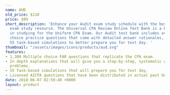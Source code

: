 ```yaml
---
name: AUD
old_price: $110
price: $99
short_description: 'Enhance your Audit exam study schedule with the best online CPA
  exam study resource. The Universal CPA Review Online Test Bank is a brand-new supplement
  in studying for the Uniform CPA Exam. Our Audit test bank includes over 1,300 multiple
  choice practice questions that come with detailed answer rationales, as well as
  55 task-based simulations to better prepare you for test day. '
thumbnail: "/assets/images/icons/products/aud.svg"
features:
- 1,300 Multiple choice FAR questions that replicate the CPA exam.
- In depth explanations that will give you a step-by-step, systematic way of solving
  problems.
- 55 Task-based simulations that will prepare you for test day.
- Licensed AICPA questions that have been distributed in actual past Uniform CPA Exams.
date: 2018-06-07 02:59:40 +0000
layout: product
---
```

